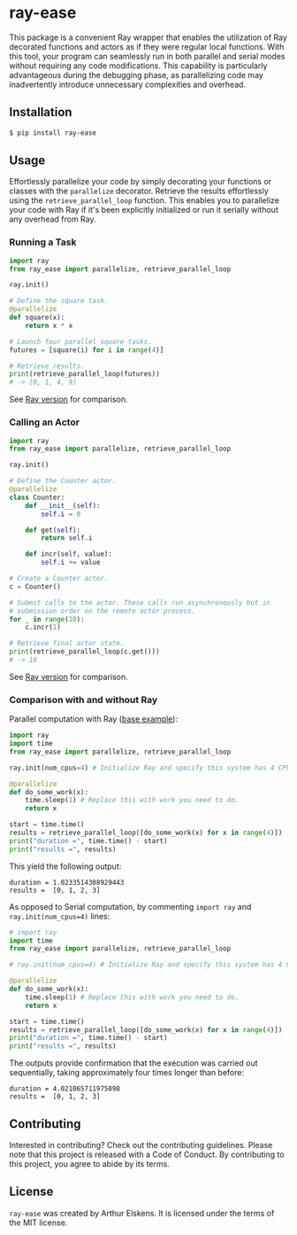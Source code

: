 # ray-ease

This package is a convenient Ray wrapper that enables the utilization of Ray decorated functions and actors as if they were regular local functions. With this tool, your program can seamlessly run in both parallel and serial modes without requiring any code modifications. This capability is particularly advantageous during the debugging phase, as parallelizing code may inadvertently introduce unnecessary complexities and overhead.

## Installation

```bash
$ pip install ray-ease
```

## Usage

Effortlessly parallelize your code by simply decorating your functions or classes with the `parallelize` decorator. Retrieve the results effortlessly using the `retrieve_parallel_loop` function. This enables you to parallelize your code with Ray if it's been explicitly initialized or run it serially without any overhead from Ray.

### Running a Task

```Python
import ray
from ray_ease import parallelize, retrieve_parallel_loop

ray.init()

# Define the square task.
@parallelize
def square(x):
    return x * x

# Launch four parallel square tasks.
futures = [square(i) for i in range(4)]

# Retrieve results.
print(retrieve_parallel_loop(futures))
# -> [0, 1, 4, 9]
```

See [Ray version](https://docs.ray.io/en/latest/ray-core/walkthrough.html#running-a-task) for comparison.

### Calling an Actor

```Python
import ray
from ray_ease import parallelize, retrieve_parallel_loop

ray.init()

# Define the Counter actor.
@parallelize
class Counter:
    def __init__(self):
        self.i = 0

    def get(self):
        return self.i

    def incr(self, value):
        self.i += value

# Create a Counter actor.
c = Counter()

# Submit calls to the actor. These calls run asynchronously but in
# submission order on the remote actor process.
for _ in range(10):
    c.incr(1)

# Retrieve final actor state.
print(retrieve_parallel_loop(c.get()))
# -> 10
```

See [Ray version](https://docs.ray.io/en/latest/ray-core/walkthrough.html#calling-an-actor) for comparison.

### Comparison with and without Ray

Parallel computation with Ray ([base example](https://docs.ray.io/en/latest/ray-core/tips-for-first-time.html#tip-1-delay-ray-get)):

```Python
import ray
import time
from ray_ease import parallelize, retrieve_parallel_loop

ray.init(num_cpus=4) # Initialize Ray and specify this system has 4 CPUs.

@parallelize
def do_some_work(x):
    time.sleep(1) # Replace this with work you need to do.
    return x

start = time.time()
results = retrieve_parallel_loop([do_some_work(x) for x in range(4)])
print("duration =", time.time() - start)
print("results =", results)
```

This yield the following output:

```
duration = 1.0233514308929443
results =  [0, 1, 2, 3]
```

As opposed to Serial computation, by commenting `import ray` and `ray.init(num_cpus=4)` lines:

```Python
# import ray
import time
from ray_ease import parallelize, retrieve_parallel_loop

# ray.init(num_cpus=4) # Initialize Ray and specify this system has 4 CPUs.

@parallelize
def do_some_work(x):
    time.sleep(1) # Replace this with work you need to do.
    return x

start = time.time()
results = retrieve_parallel_loop([do_some_work(x) for x in range(4)])
print("duration =", time.time() - start)
print("results =", results)
```

The outputs provide confirmation that the execution was carried out sequentially, taking approximately four times longer than before:

```
duration = 4.021065711975098
results =  [0, 1, 2, 3]
```

## Contributing

Interested in contributing? Check out the contributing guidelines. Please note that this project is released with a Code of Conduct. By contributing to this project, you agree to abide by its terms.

## License

`ray-ease` was created by Arthur Elskens. It is licensed under the terms of the MIT license.
